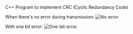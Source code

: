 C++ Program to implement CRC (Cyclic Redundancy Code)

When there's no error during transmission:
![No-error](https://github.com/avinashav/crc-implementation-using-cpp/blob/master/screens/sceens1.png)

With one bit error:
![One-bit-error](https://github.com/avinashav/crc-implementation-using-cpp/blob/master/screens/screens2.png)
